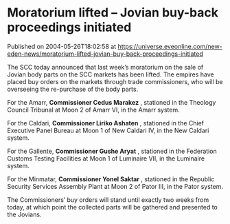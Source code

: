# Moratorium lifted – Jovian buy-back proceedings initiated
Published on 2004-05-26T18:02:58 at https://universe.eveonline.com/new-eden-news/moratorium-lifted-jovian-buy-back-proceedings-initiated

The SCC today announced that last week’s moratorium on the sale of Jovian body parts on the SCC markets has been lifted. The empires have placed buy orders on the markets through trade commissioners, who will be overseeing the re-purchase of the body parts.   
  
For the Amarr, **Commissioner Cedus Marakez** , stationed in the Theology Council Tribunal at Moon 2 of Amarr VI, in the Amarr system.   
  
For the Caldari, **Commissioner Liriko Ashaten** , stationed in the Chief Executive Panel Bureau at Moon 1 of New Caldari IV, in the New Caldari system.   
  
For the Gallente, **Commissioner Gushe Aryat** , stationed in the Federation Customs Testing Facilities at Moon 1 of Luminaire VII, in the Luminaire system.   
  
For the Minmatar, **Commissioner Yonel Saktar** , stationed in the Republic Security Services Assembly Plant at Moon 2 of Pator III, in the Pator system.   
  
The Commissioners’ buy orders will stand until exactly two weeks from today, at which point the collected parts will be gathered and presented to the Jovians.
